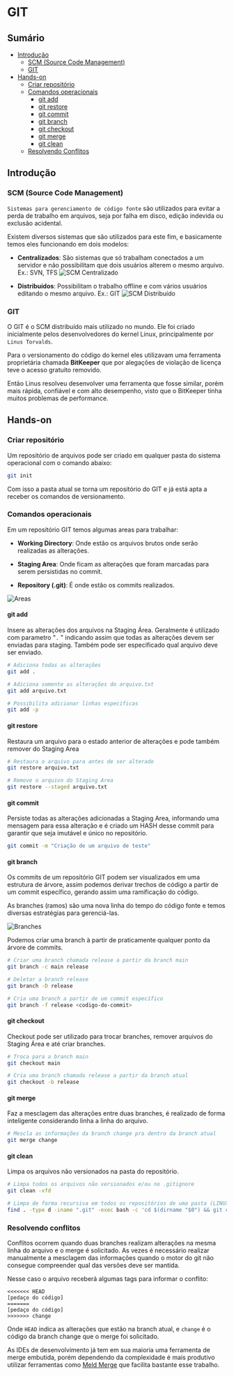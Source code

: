 # GIT

## Sumário

* [Introdução](#introdução)
    * [SCM (Source Code Management)](#scm-source-code-management)
    * [GIT](#git-1)
* [Hands-on](#hands-on)
    * [Criar repositório](#criar-repositório)
    * [Comandos operacionais](#comandos-operacionais)
        * [git add](#git-add)
        * [git restore](#git-restore)
        * [git commit](#git-commit)
        * [git branch](#git-branch)
        * [git checkout](#git-checkout)
        * [git merge](#git-merge)
        * [git clean](#git-clean)
    * [Resolvendo Conflitos](#resolvendo-conflitos)

## Introdução

### SCM (Source Code Management)

`Sistemas para gerenciamento de código fonte` são utilizados para evitar a perda de trabalho em arquivos, seja por falha em disco, edição indevida ou exclusão acidental.

Existem diversos sistemas que são utilizados para este fim, e basicamente temos eles funcionando em dois modelos:

- **Centralizados**: São sistemas que só trabalham conectados a um servidor e não possibilitam que dois usuários alterem o mesmo arquivo. Ex.: SVN, TFS
![SCM Centralizado](images/centralized.png)

- **Distribuídos**: Possibilitam o trabalho offline e com vários usuários editando o mesmo arquivo. Ex.: GIT
![SCM Distribuído](images/distributed.png)

### GIT

O GIT é o SCM distribuído mais utilizado no mundo. Ele foi criado inicialmente pelos desenvolvedores do kernel Linux, principalmente por `Linus Torvalds`.

Para o versionamento do código do kernel eles utilizavam uma ferramenta proprietária chamada **BitKeeper** que por alegações de violação de licença teve o acesso gratuito removido.

Então Linus resolveu desenvolver uma ferramenta que fosse similar, porém mais rápida, confiável e com alto desempenho, visto que o BitKeeper tinha muitos problemas de performance.

## Hands-on

### Criar repositório
Um repositório de arquivos pode ser criado em qualquer pasta do sistema operacional com o comando abaixo:

```sh
git init
```

Com isso a pasta atual se torna um repositório do GIT e já está apta a receber os comandos de versionamento.

### Comandos operacionais

Em um repositório GIT temos algumas areas para trabalhar:

- **Working Directory**: Onde estão os arquivos brutos onde serão realizadas as alterações.

- **Staging Area**: Onde ficam as alterações que foram marcadas para serem persistidas no commit.

- **Repository (.git)**: É onde estão os commits realizados.

![Areas](images/areas.png)

#### **git add**

Insere as alterações dos arquivos na Staging Área. Geralmente é utilizado com parametro "`.` " indicando assim que todas as alterações devem ser enviadas para staging.
Também pode ser especificado qual arquivo deve ser enviado.

```sh
# Adiciona todas as alterações
git add .

# Adiciona somente as alterações do arquivo.txt
git add arquivo.txt

# Possibilita adicionar linhas específicas
git add -p
```

#### **git restore**

Restaura um arquivo para o estado anterior de alterações e pode também remover do Staging Area

```sh
# Restaura o arquivo para antes de ser alterado
git restore arquivo.txt

# Remove o arquivo do Staging Area
git restore --staged arquivo.txt
```

#### **git commit**

Persiste todas as alterações adicionadas a Staging Area, informando uma mensagem para essa alteração e é criado um HASH desse commit para garantir que seja imutável e único no repositório.

```sh
git commit -m "Criação de um arquivo de teste"
```

#### **git branch**

Os commits de um repositório GIT podem ser visualizados em uma estrutura de árvore, assim podemos derivar trechos de código a partir de um commit específico, gerando assim uma ramificação do código.

As branches (ramos) são uma nova linha do tempo do código fonte e temos diversas estratégias para gerenciá-las.

![Branches](images/flow.png)

Podemos criar uma branch à partir de praticamente qualquer ponto da árvore de commits.

```sh
# Criar uma branch chamada release a partir da branch main
git branch -c main release

# Deletar a branch release
git branch -D release

# Cria uma branch a partir de um commit específico
git branch -f release <codigo-do-commit>
```

#### **git checkout**

Checkout pode ser utilizado para trocar branches, remover arquivos do Staging Área e até criar branches.

```sh
# Troca para a branch main
git checkout main

# Cria uma branch chamada release a partir da branch atual
git checkout -b release
```

#### **git merge**

Faz a mesclagem das alterações entre duas branches, é realizado de forma inteligente considerando linha a linha do arquivo.

```sh
# Mescla as informações da branch change pra dentro da branch atual
git merge change
```

#### **git clean**

Limpa os arquivos não versionados na pasta do repositório.

```sh
# Limpa todos os arquivos não versionados e/ou no .gitignore
git clean -xfd

# Limpa de forma recursiva em todos os repositórios de uma pasta (LINUX)
find . -type d -iname ".git" -exec bash -c 'cd $(dirname "$0") && git clean -xfd' {} \;
```

### Resolvendo conflitos

Conflitos ocorrem quando duas branches realizam alterações na mesma linha do arquivo e o merge é solicitado.
As vezes é necessário realizar manualmente a mesclagem das informações quando o motor do git não consegue compreender qual das versões deve ser mantida.

Nesse caso o arquivo receberá algumas tags para informar o conflito:
```
<<<<<<< HEAD
[pedaço do código]
=======
[pedaço do código]
>>>>>>> change
```

Onde `HEAD` indica as alterações que estão na branch atual, e `change` é o código da branch change que o merge foi solicitado.

As IDEs de desenvolvimento já tem em sua maioria uma ferramenta de merge embutida, porém dependendo da complexidade é mais produtivo utilizar ferramentas como [Meld Merge](http://meldmerge.org/) que facilita bastante esse trabalho.

<!-- ### Desfazendo alterações

```sh
git reset
git revert
```

### Trabalhando com Servidor

```sh
git remote
git push
git fetch 
git pull
``` -->
